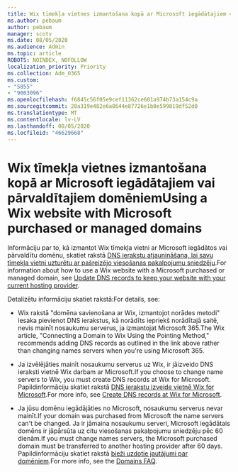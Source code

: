 ```yaml
---
title: Wix tīmekļa vietnes izmantošana kopā ar Microsoft iegādātajiem vai pārvaldītajiem domēniem
ms.author: pebaum
author: pebaum
manager: scotv
ms.date: 08/05/2020
ms.audience: Admin
ms.topic: article
ROBOTS: NOINDEX, NOFOLLOW
localization_priority: Priority
ms.collection: Adm_O365
ms.custom:
- "5855"
- "9003096"
ms.openlocfilehash: f6845c56f05e9cef11362ce601a974b73a154c9a
ms.sourcegitcommit: 28a319e482e6a8644e87726e1b0e599819df52d0
ms.translationtype: MT
ms.contentlocale: lv-LV
ms.lasthandoff: 08/05/2020
ms.locfileid: "46629668"
---
```

# <a name="using-a-wix-website-with-microsoft-purchased-or-managed-domains"></a><span data-ttu-id="c743e-102">Wix tīmekļa vietnes izmantošana kopā ar Microsoft iegādātajiem vai pārvaldītajiem domēniem</span><span class="sxs-lookup"><span data-stu-id="c743e-102">Using a Wix website with Microsoft purchased or managed domains</span></span>

<span data-ttu-id="c743e-103">Informāciju par to, kā izmantot Wix tīmekļa vietni ar Microsoft iegādātos vai pārvaldītu domēnu, skatiet rakstā [DNS ierakstu atjaunināšana, lai savu tīmekļa vietni uzturētu ar pašreizējo viesošanas pakalpojumu sniedzēju](https://docs.microsoft.com/microsoft-365/admin/dns/update-dns-records-to-retain-current-hosting-provider).</span><span class="sxs-lookup"><span data-stu-id="c743e-103">For information about how to use a Wix website with a Microsoft purchased or managed domain, see [Update DNS records to keep your website with your current hosting provider](https://docs.microsoft.com/microsoft-365/admin/dns/update-dns-records-to-retain-current-hosting-provider).</span></span>

<span data-ttu-id="c743e-104">Detalizētu informāciju skatiet rakstā:</span><span class="sxs-lookup"><span data-stu-id="c743e-104">For details, see:</span></span> 

- <span data-ttu-id="c743e-105">Wix rakstā "domēna savienošana ar Wix, izmantojot norādes metodi" iesaka pievienot DNS ierakstus, kā norādīts iepriekš norādītajā saitē, nevis mainīt nosaukumu serverus, ja izmantojat Microsoft 365.</span><span class="sxs-lookup"><span data-stu-id="c743e-105">The Wix article, "Connecting a Domain to Wix Using the Pointing Method," recommends adding DNS records as outlined in the link above rather than changing names servers when you're using Microsoft 365.</span></span>

- <span data-ttu-id="c743e-106">Ja izvēlējāties mainīt nosaukumu serverus uz Wix, ir jāizveido DNS ieraksti vietnē Wix darbam ar Microsoft.</span><span class="sxs-lookup"><span data-stu-id="c743e-106">If you choose to change name servers to Wix, you must create DNS records at Wix for Microsoft.</span></span> <span data-ttu-id="c743e-107">Papildinformāciju skatiet rakstā [DNS ierakstu izveide vietnē Wix for Microsoft](https://docs.microsoft.com/microsoft-365/admin/dns/create-dns-records-at-wix).</span><span class="sxs-lookup"><span data-stu-id="c743e-107">For more info, see [Create DNS records at Wix for Microsoft](https://docs.microsoft.com/microsoft-365/admin/dns/create-dns-records-at-wix).</span></span>

- <span data-ttu-id="c743e-108">Ja jūsu domēnu iegādājāties no Microsoft, nosaukumu serverus nevar mainīt.</span><span class="sxs-lookup"><span data-stu-id="c743e-108">If your domain was purchased from Microsoft the name servers can't be changed.</span></span> <span data-ttu-id="c743e-109">Ja ir jāmaina nosaukumu serveri, Microsoft iegādātais domēns ir jāpārsūta uz citu viesošanas pakalpojumu sniedzēju pēc 60 dienām.</span><span class="sxs-lookup"><span data-stu-id="c743e-109">If you must change names servers, the Microsoft purchased domain must be transferred to another hosting provider after 60 days.</span></span> <span data-ttu-id="c743e-110">Papildinformāciju skatiet rakstā [bieži uzdotie jautājumi par domēniem](https://docs.microsoft.com/microsoft-365/admin/setup/domains-faq#can-i-transfer-a-domain-i-purchased-from-microsoft-to-another-provider).</span><span class="sxs-lookup"><span data-stu-id="c743e-110">For more info, see the [Domains FAQ](https://docs.microsoft.com/microsoft-365/admin/setup/domains-faq#can-i-transfer-a-domain-i-purchased-from-microsoft-to-another-provider).</span></span>